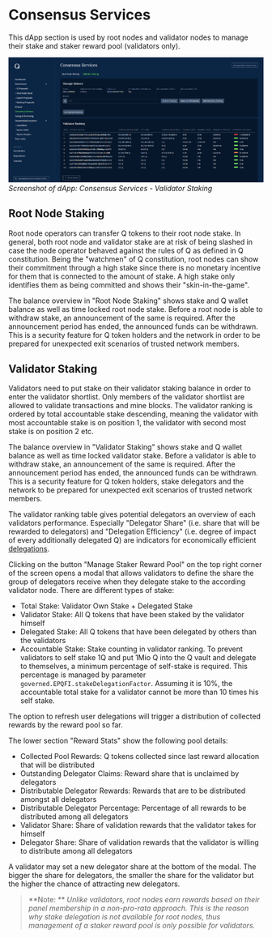 # Consensus Services

This dApp section is used by root nodes and validator nodes to manage their stake and staker reward pool (validators only).

![Screenshot](img/consensus_services.png)
*Screenshot of dApp: Consensus Services - Validator Staking*

## Root Node Staking

Root node operators can transfer Q tokens to their root node stake. In general, both root node and validator stake are at risk of being slashed in case the node operator behaved against the rules of Q as defined in Q constitution. Being the "watchmen" of Q constitution, root nodes can show their commitment through a high stake since there is no monetary incentive for them that is connected to the amount of stake. A high stake only identifies them as being committed and shows their "skin-in-the-game".

The balance overview in "Root Node Staking" shows stake and Q wallet balance as well as time locked root node stake. Before a root node is able to withdraw stake, an announcement of the same is required. After the announcement period has ended, the announced funds can be withdrawn. This is a security feature for Q token holders and the network in order to be prepared for unexpected exit scenarios of trusted network members.

## Validator Staking

Validators need to put stake on their validator staking balance in order to enter the validator shortlist. Only members of the validator shortlist are allowed to validate transactions and mine blocks. The validator ranking is ordered by total accountable stake descending, meaning the validator with most accountable stake is on position 1, the validator with second most stake is on position 2 etc.

The balance overview in "Validator Staking" shows stake and Q wallet balance as well as time locked validator stake. Before a validator is able to withdraw stake, an announcement of the same is required. After the announcement period has ended, the announced funds can be withdrawn. This is a security feature for Q token holders, stake delegators and the network to be prepared for unexpected exit scenarios of trusted network members.

The validator ranking table gives potential delegators an overview of each validators performance. Especially "Delegator Share" (i.e. share that will be rewarded to delegators) and "Delegation Efficiency" (i.e. degree of impact of every additionally delegated Q) are indicators for economically efficient [delegations](how-to-delegate-to-validator.md).

Clicking on the button "Manage Staker Reward Pool" on the top right corner of the screen opens a modal that allows validators to define the share the group of delegators receive when they delegate stake to the according validator node. There are different types of stake:

  - Total Stake: Validator Own Stake + Delegated Stake
  - Validator Stake: All Q tokens that have been staked by the validator himself
  - Delegated Stake: All Q tokens that have been delegated by others than the validators
  - Accountable Stake: Stake counting in validator ranking. To prevent validators to self stake 1Q and put 1Mio Q into the Q vault and delegate to themselves, a minimum percentage of self-stake is required. This percentage is managed by parameter `governed.EPQFI.stakeDelegationFactor`. Assuming it is 10%, the accountable total stake for a validator cannot be more than 10 times his self stake.

The option to refresh user delegations will trigger a distribution of collected rewards by the reward pool so far.

The lower section "Reward Stats" show the following pool details:

  - Collected Pool Rewards: Q tokens collected since last reward allocation that will be distributed
  - Outstanding Delegator Claims: Reward share that is unclaimed by delegators
  - Distributable Delegator Rewards: Rewards that are to be distributed amongst all delegators
  - Distributable Delegator Percentage: Percentage of all rewards to be distributed among all delegators
  - Validator Share: Share of validation rewards that the validator takes for himself
  - Delegator Share: Share of validation rewards that the validator is willing to distribute among all delegators

A validator may set a new delegator share at the bottom of the modal. The bigger the share for delegators, the smaller the share for the validator but the higher the chance of attracting new delegators.

  > **Note: ** *Unlike validators, root nodes earn rewards based on their panel membership in a non-pro-rata approach. This is the reason why stake delegation is not available for root nodes, thus management of a staker reward pool is only possible for validators.*
